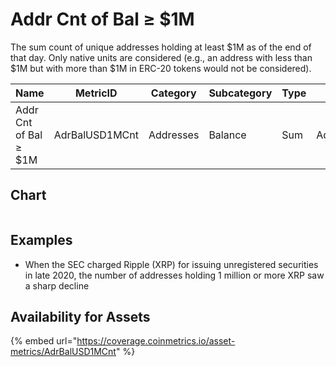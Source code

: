 # Addr Cnt of Bal ≥ $1M

The sum count of unique addresses holding at least $1M as of the end of that day. Only native units are considered (e.g., an address with less than $1M but with more than $1M in ERC-20 tokens would not be considered).

| Name                  | MetricID       | Category  | Subcategory | Type | Unit      | Interval |
| --------------------- | -------------- | --------- | ----------- | ---- | --------- | -------- |
| Addr Cnt of Bal ≥ $1M | AdrBalUSD1MCnt | Addresses | Balance     | Sum  | Addresses | 1 day    |

## Chart

<figure><img src="../../../.gitbook/assets/Addresses_Holding_≥__1M_XRP (1).png" alt=""><figcaption></figcaption></figure>

## Examples

* When the SEC charged Ripple (XRP) for issuing unregistered securities in late 2020, the number of addresses holding 1 million or more XRP saw a sharp decline

## Availability for Assets

{% embed url="https://coverage.coinmetrics.io/asset-metrics/AdrBalUSD1MCnt" %}
